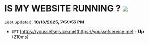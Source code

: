 # IS MY WEBSITE RUNNING ? [![](https://img.shields.io/static/v1?label=Sponsor&message=%E2%9D%A4&logo=GitHub&color=%23fe8e86)](https://github.com/sponsors/Youssef-Lehmam)

Last updated: **10/16/2025, 7:59:55 PM**

- `GET` [https://youssefservice.me](https://youssefservice.me) - **Up** (210ms)
